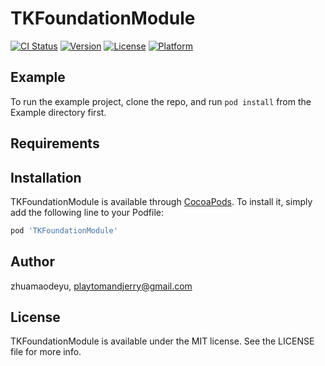 # TKFoundationModule

[![CI Status](https://img.shields.io/travis/zhuamaodeyu/TKFoundationModule.svg?style=flat)](https://travis-ci.org/zhuamaodeyu/TKFoundationModule)
[![Version](https://img.shields.io/cocoapods/v/TKFoundationModule.svg?style=flat)](https://cocoapods.org/pods/TKFoundationModule)
[![License](https://img.shields.io/cocoapods/l/TKFoundationModule.svg?style=flat)](https://cocoapods.org/pods/TKFoundationModule)
[![Platform](https://img.shields.io/cocoapods/p/TKFoundationModule.svg?style=flat)](https://cocoapods.org/pods/TKFoundationModule)

## Example

To run the example project, clone the repo, and run `pod install` from the Example directory first.

## Requirements

## Installation

TKFoundationModule is available through [CocoaPods](https://cocoapods.org). To install
it, simply add the following line to your Podfile:

```ruby
pod 'TKFoundationModule'
```

## Author

zhuamaodeyu, playtomandjerry@gmail.com

## License

TKFoundationModule is available under the MIT license. See the LICENSE file for more info.
